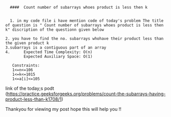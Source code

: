       ####  Count number of subarrays whoes product is less then k


      1. in my code file i have mention code of today's problem The title of question is " Count number of subarrays whoes product is less then k" discription of the questionn given below

    2. you have to find the no. subarrays whohave their product less than the given product k
    3.subarrays is a contiguous part of an array
    4.      Expected Time Complexity: O(n)
            Expected Auxiliary Space: O(1)

       Constraints:
       1<=n<=106
       1<=k<=1015
       1<=a[i]<=105

link of the today;s podt (https://practice.geeksforgeeks.org/problems/count-the-subarrays-having-product-less-than-k1708/1)

Thankyou for viewing my post hope this will help you !!
